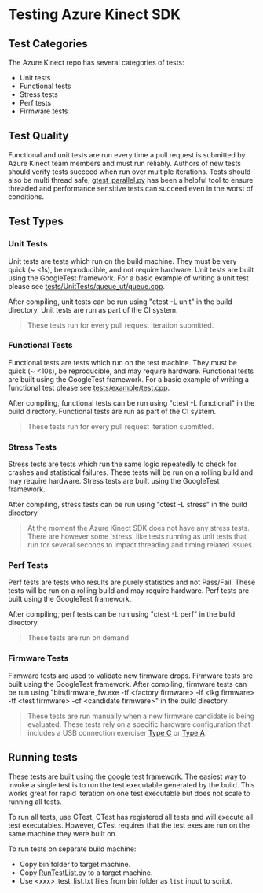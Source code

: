# Testing Azure Kinect SDK

## Test Categories

The Azure Kinect repo has several categories of tests:

* Unit tests
* Functional tests
* Stress tests
* Perf tests
* Firmware tests

## Test Quality

Functional and unit tests are run every time a pull request is submitted by Azure Kinect team members and must run reliably. Authors of new tests should verify tests succeed when run over multiple iterations. Tests should also be multi thread safe; [gtest_parallel.py](https://github.com/google/gtest-parallel) has been a helpful tool to ensure threaded and performance sensitive tests can succeed even in the worst of conditions.

## Test Types

### Unit Tests

Unit tests are tests which run on the build machine. They must be very quick
(~ <1s), be reproducible, and not require hardware. Unit tests are built
using the GoogleTest framework. For a basic example of writing a unit test
please see
[tests/UnitTests/queue_ut/queue.cpp](../tests/UnitTests/queue_ut/queue.cpp).

After compiling, unit tests can be run using "ctest -L unit" in the build
directory. Unit tests are run as part of the CI system.

>These tests run for every pull request iteration submitted.

### Functional Tests

Functional tests are tests which run on the test machine. They must be quick
(~ <10s), be reproducible, and may require hardware. Functional tests are
built using the GoogleTest framework. For a basic example of writing a
functional test please see
[tests/example/test.cpp](../tests/example/test.cpp). 

After compiling, functional tests can be run using "ctest -L functional" in the build
directory. Functional tests are run as part of the CI system.

>These tests run for every pull request iteration submitted.

### Stress Tests

Stress tests are tests which run the same logic repeatedly to check for
crashes and statistical failures. These tests will be run on a rolling build
and may require hardware. Stress tests are built using the GoogleTest
framework. 

After compiling, stress tests can be run using "ctest -L stress"
in the build directory.

> At the moment the Azure Kinect SDK does not have any stress tests. There are however some 'stress' like tests running as unit tests that run for several seconds to impact threading and timing related issues.

### Perf Tests

Perf tests are tests who results are purely statistics and not Pass/Fail.
These tests will be run on a rolling build and may require hardware. Perf
tests are built using the GoogleTest framework.

After compiling, perf tests can be run using "ctest -L perf" in the build directory.

>These tests are run on demand

### Firmware Tests

Firmware tests are used to validate new firmware drops. Firmware
tests are built using the GoogleTest framework. After compiling, firmware tests
can be run using "bin\firmware_fw.exe -ff \<factory firmware\> -lf \<lkg firmware\>
-tf \<test firmware\> -cf \<candidate firmware\>" in the build directory.

>These tests are run manually when a new firmware candidate is being evaluated. These tests rely on a specific hardware configuration that includes a USB connection exerciser [Type C](https://store.mcci.com/collections/frontpage/products/model-3101-type-c-connection-exerciser) or [Type A](https://store.mcci.com/collections/frontpage/products/hmd-exerciser).

## Running tests

These tests are built using the google test framework. The easiest way to
invoke a single test is to run the test executable generated by the build.
This works great for rapid iteration on one test executable but does not
scale to running all tests.

To run all tests, use CTest. CTest has registered all tests and will execute
all test executables. However, CTest requires that the test exes are run on
the same machine they were built on.

To run tests on separate build machine:

* Copy bin folder to target machine.
* Copy [RunTestList.py](../scripts/RunTestList.py) to a target machine.
* Use \<xxx\>_test_list.txt files from bin folder as ```list``` input to script.